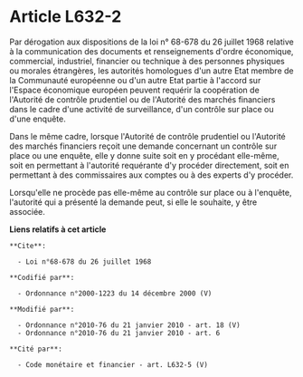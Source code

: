 # Article L632-2

Par dérogation aux dispositions de la loi n° 68-678 du 26 juillet 1968 relative à la communication des documents et
renseignements d'ordre économique, commercial, industriel, financier ou technique à des personnes physiques ou morales
étrangères, les autorités homologues d'un autre Etat membre de la Communauté européenne ou d'un autre Etat partie à l'accord
sur l'Espace économique européen peuvent requérir la coopération de l'Autorité de contrôle prudentiel ou de l'Autorité des
marchés financiers dans le cadre d'une activité de surveillance, d'un contrôle sur place ou d'une enquête. 

Dans le même cadre, lorsque l'Autorité de contrôle prudentiel ou l'Autorité des marchés financiers reçoit une demande
concernant un contrôle sur place ou une enquête, elle y donne suite soit en y procédant elle-même, soit en permettant à
l'autorité requérante d'y procéder directement, soit en permettant à des commissaires aux comptes ou à des experts d'y
procéder. 

Lorsqu'elle ne procède pas elle-même au contrôle sur place ou à l'enquête, l'autorité qui a présenté la demande peut, si elle
le souhaite, y être associée.

**Liens relatifs à cet article**

	**Cite**:

	  - Loi n°68-678 du 26 juillet 1968

	**Codifié par**:

	  - Ordonnance n°2000-1223 du 14 décembre 2000 (V)

	**Modifié par**:

	  - Ordonnance n°2010-76 du 21 janvier 2010 - art. 18 (V)
	  - Ordonnance n°2010-76 du 21 janvier 2010 - art. 6

	**Cité par**:

	  - Code monétaire et financier - art. L632-5 (V)
